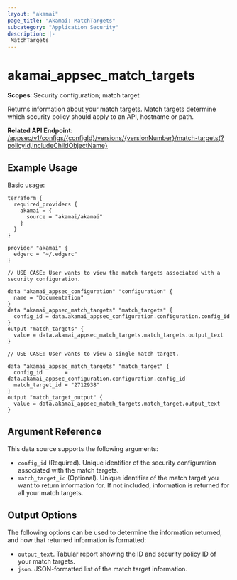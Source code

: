 ```yaml
---
layout: "akamai"
page_title: "Akamai: MatchTargets"
subcategory: "Application Security"
description: |-
 MatchTargets
---
```


# akamai_appsec_match_targets

**Scopes**: Security configuration; match target

Returns information about your match targets. Match targets determine which security policy should apply to an API, hostname or path.

**Related API Endpoint**: [/appsec/v1/configs/{configId}/versions/{versionNumber}/match-targets{?policyId,includeChildObjectName}](https://developer.akamai.com/api/cloud_security/application_security/v1.html#getmatchtargets)

## Example Usage

Basic usage:

```
terraform {
  required_providers {
    akamai = {
      source = "akamai/akamai"
    }
  }
}

provider "akamai" {
  edgerc = "~/.edgerc"
}

// USE CASE: User wants to view the match targets associated with a security configuration.

data "akamai_appsec_configuration" "configuration" {
  name = "Documentation"
}
data "akamai_appsec_match_targets" "match_targets" {
  config_id = data.akamai_appsec_configuration.configuration.config_id
}
output "match_targets" {
  value = data.akamai_appsec_match_targets.match_targets.output_text
}

// USE CASE: User wants to view a single match target.

data "akamai_appsec_match_targets" "match_target" {
  config_id       = data.akamai_appsec_configuration.configuration.config_id
  match_target_id = "2712938"
}
output "match_target_output" {
  value = data.akamai_appsec_match_targets.match_target.output_text
}
```

## Argument Reference

This data source supports the following arguments:

- `config_id` (Required). Unique identifier of the security configuration associated with the match targets.
- `match_target_id` (Optional). Unique identifier of the match target you want to return information for. If not included, information is returned for all your match targets.

## Output Options

The following options can be used to determine the information returned, and how that returned information is formatted:

- `output_text`. Tabular report showing the ID and security policy ID of your match targets.
- `json`. JSON-formatted list of the match target information.

